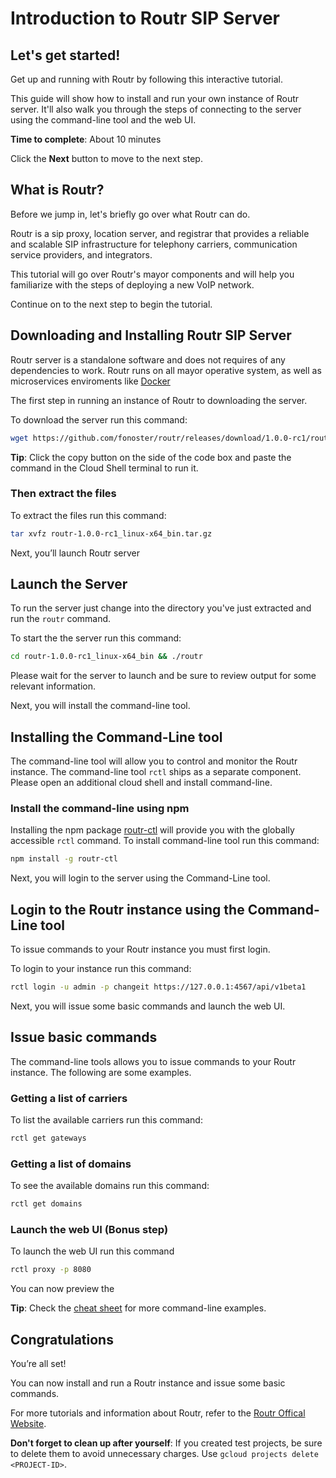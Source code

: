 # Introduction to Routr SIP Server

## Let's get started!

Get up and running with Routr by following this interactive tutorial.

This guide will show how to install and run your own instance of Routr server. It'll also walk you through the steps of connecting to the server using the command-line tool and the web UI. 

**Time to complete**: About 10 minutes

Click the **Next** button to move to the next step.

## What is Routr?

Before we jump in, let's briefly go over what Routr can do.

Routr is a sip proxy, location server, and registrar that provides a reliable and scalable SIP infrastructure for telephony carriers, communication service providers, and integrators.

This tutorial will go over Routr's mayor components and will help you familiarize with the steps of deploying a new VoIP network.

Continue on to the next step to begin the tutorial.

## Downloading and Installing Routr SIP Server

Routr server is a standalone software and does not requires of any dependencies to work. Routr runs on all mayor operative system, as well as microservices enviroments like [Docker](https://www.docker.com/)

The first step in running an instance of Routr to downloading the server.

To download the server run this command:
```bash
wget https://github.com/fonoster/routr/releases/download/1.0.0-rc1/routr-1.0.0-rc1_linux-x64_bin.tar.gz
```

**Tip**: Click the copy button on the side of the code box and paste the command in the Cloud Shell terminal to run it.

### Then extract the files

To extract the files run this command:
```bash
tar xvfz routr-1.0.0-rc1_linux-x64_bin.tar.gz
```

Next, you’ll launch Routr server

## Launch the Server

To run the server just change into the directory you've just extracted and run the `routr` command.

To start the the server run this command:
```bash
cd routr-1.0.0-rc1_linux-x64_bin && ./routr
```

<walkthrough-footnote>Please wait for the server to launch and be sure to review output for some relevant information.</walkthrough-footnote>

Next, you will install the command-line tool.

## Installing the Command-Line tool

The command-line tool will allow you to control and monitor the Routr instance. The command-line tool `rctl` ships as a separate component. Please open an additional cloud shell and install command-line.

<walkthrough-open-cloud-shell-button open-cloud-shell/>

### Install the command-line using npm

Installing the npm package [routr-ctl](https://www.npmjs.com/package/routr-ctl) will provide you with the globally accessible `rctl` command. To install command-line tool run this command:
```bash
npm install -g routr-ctl
```

Next, you will login to the server using the Command-Line tool.

## Login to the Routr instance using the Command-Line tool

To issue commands to your Routr instance you must first login.

To login to your instance run this command:
```bash
rctl login -u admin -p changeit https://127.0.0.1:4567/api/v1beta1
```

Next, you will issue some basic commands and launch the web UI.

## Issue basic commands

The command-line tools allows you to issue commands to your Routr instance. The following are some examples.

### Getting a list of carriers

To list the available carriers run this command:
```bash
rctl get gateways
```

### Getting a list of domains

To see the available domains run this command:
```bash
rctl get domains
```
### Launch the web UI (Bonus step)

To launch the web UI run this command
```bash
rctl proxy -p 8080
```

You can now preview the <walkthrough-spotlight-pointer spotlightId="devshell-web-preview-button" text="web UI"></walkthrough-spotlight-pointer>

**Tip**: Check the [cheat sheet](https://routr.io/docs/administration/cli/cheatsheet/) for more command-line examples.

## Congratulations

<walkthrough-conclusion-trophy></walkthrough-conclusion-trophy>

You’re all set!

You can now install and run a Routr instance and issue some basic commands. 

For more tutorials and information about Routr, refer to the [Routr Offical Website](https://routr.io/docs/overview).

**Don't forget to clean up after yourself**: If you created test projects, be sure to delete them to avoid unnecessary charges. Use `gcloud projects delete <PROJECT-ID>`.
